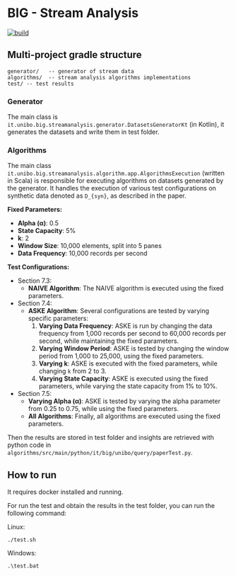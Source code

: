 # BIG - Stream Analysis

[![build](https://github.com/big-unibo/stream-analysis#big---project-template-stream-analysis/actions/workflows/build.yml/badge.svg)](https://github.com/big-unibo/stream-analysis#big---project-template-stream-analysis/actions/workflows/build.yml)

## Multi-project gradle structure
    generator/   -- generator of stream data
    algorithms/  -- stream analysis algorithms implementations
    test/ -- test results
### Generator
The main class is `it.unibo.big.streamanalysis.generator.DatasetsGeneratorKt` (in Kotlin),
it generates the datasets and write them in test folder.

### Algorithms
The main class `it.unibo.big.streamanalysis.algorithm.app.AlgorithmsExecution` (written in Scala) is responsible for executing algorithms 
on datasets generated by the generator. It handles the execution of various test configurations on synthetic data denoted as `D_{syn}`, 
as described in the paper.

**Fixed Parameters:**
- **Alpha (α)**: 0.5
- **State Capacity**: 5%
- **k**: 2
- **Window Size**: 10,000 elements, split into 5 panes
- **Data Frequency**: 10,000 records per second

**Test Configurations:**
- Section 7.3:
  - **NAIVE Algorithm**: The NAIVE algorithm is executed using the fixed parameters.
- Section 7.4:
  - **ASKE Algorithm**: Several configurations are tested by varying specific parameters:
      1. **Varying Data Frequency**: ASKE is run by changing the data frequency from 1,000 records per second to 60,000 records per second, while maintaining the fixed parameters.
      2. **Varying Window Period**: ASKE is tested by changing the window period from 1,000 to 25,000, using the fixed parameters.
      3. **Varying k**: ASKE is executed with the fixed parameters, while changing `k` from 2 to 3.
      4. **Varying State Capacity**: ASKE is executed using the fixed parameters, while varying the state capacity from 1% to 10%.
- Section 7.5:
  - **Varying Alpha (α)**: ASKE is tested by varying the alpha parameter from 0.25 to 0.75, while using the fixed parameters.
  - **All Algorithms**: Finally, all algorithms are executed using the fixed parameters.


Then the results are stored in test folder and insights are retrieved with python code in `algorithms/src/main/python/it/big/unibo/query/paperTest.py`.

## How to run
It requires docker installed and running.

For run the test and obtain the results in the test folder, you can run the following command:

Linux:
```shell
./test.sh
```

Windows:
```shell
.\test.bat
```